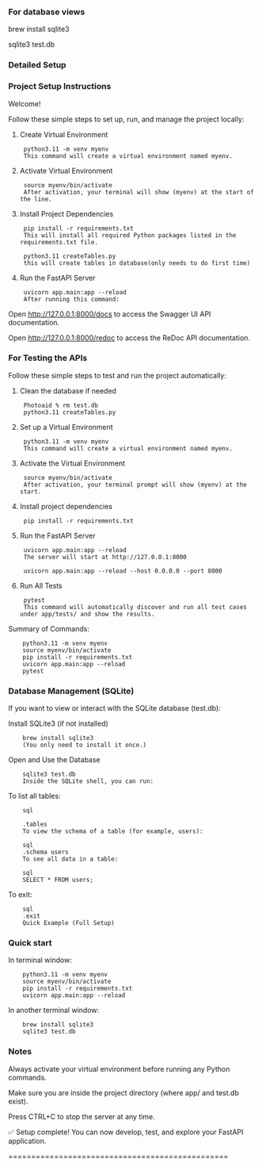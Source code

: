 



### For database views 
brew install sqlite3

sqlite3 test.db 

### Detailed Setup ######################################################

### Project Setup Instructions ##########################################

Welcome!

Follow these simple steps to set up, run, and manage the project locally:

1. Create Virtual Environment

        python3.11 -m venv myenv
        This command will create a virtual environment named myenv.

2. Activate Virtual Environment

        source myenv/bin/activate
        After activation, your terminal will show (myenv) at the start of the line.

3. Install Project Dependencies

        pip install -r requirements.txt
        This will install all required Python packages listed in the requirements.txt file.

        python3.11 createTables.py
        this will create tables in database(only needs to do first time)

4. Run the FastAPI Server

        uvicorn app.main:app --reload
        After running this command:

Open http://127.0.0.1:8000/docs to access the Swagger UI API documentation.

Open http://127.0.0.1:8000/redoc to access the ReDoc API documentation.


### For Testing the APIs ###############################################
Follow these simple steps to test and run the project automatically:

1. Clean the database if needed

        Photoaid % rm test.db
        python3.11 createTables.py

2. Set up a Virtual Environment

        python3.11 -m venv myenv
        This command will create a virtual environment named myenv.

3. Activate the Virtual Environment

        source myenv/bin/activate
        After activation, your terminal prompt will show (myenv) at the start.

4. Install project dependencies

        pip install -r requirements.txt

5. Run the FastAPI Server

        uvicorn app.main:app --reload
        The server will start at http://127.0.0.1:8000

        uvicorn app.main:app --reload --host 0.0.0.0 --port 8000

6. Run All Tests

        pytest
        This command will automatically discover and run all test cases under app/tests/ and show the results.

Summary of Commands:

        python3.11 -m venv myenv
        source myenv/bin/activate
        pip install -r requirements.txt
        uvicorn app.main:app --reload
        pytest


### Database Management (SQLite) ##################################
If you want to view or interact with the SQLite database (test.db):

Install SQLite3 (if not installed)

        brew install sqlite3
        (You only need to install it once.)

Open and Use the Database

        sqlite3 test.db
        Inside the SQLite shell, you can run:


To list all tables:

        sql

        .tables
        To view the schema of a table (for example, users):

        sql
        .schema users
        To see all data in a table:

        sql
        SELECT * FROM users;
To exit:

        sql
        .exit
        Quick Example (Full Setup)


### Quick start ##################################

In terminal window:

        python3.11 -m venv myenv
        source myenv/bin/activate
        pip install -r requirements.txt
        uvicorn app.main:app --reload


In another terminal window:

        brew install sqlite3
        sqlite3 test.db


### Notes #######################################

Always activate your virtual environment before running any Python commands.

Make sure you are inside the project directory (where app/ and test.db exist).

Press CTRL+C to stop the server at any time.

✅ Setup complete! You can now develop, test, and explore your FastAPI application.

================================================
